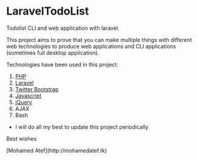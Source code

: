 LaravelTodoList
================

 Todolist CLI and web application with laravel.
 
 <p>This project aims to prove that you can make multiple things with different web technologies to produce web applications and CLI applications (sometimes full desktop application).</p>
 
Technologies have been used in this project:

1. [PHP](http://php.net/)
2. [Laravel](http://laravel.com/)
3. [Twitter Bootstrap](http://getbootstrap.com/)
4. [Javascript](https://developer.mozilla.org/en-US/docs/Web/JavaScript/Guide?redirectlocale=en-US&redirectslug=JavaScript%2FGuide)
5. [jQuery](http://jquery.com/)
6. AJAX
7. Bash

* I will do all my best to update this project periodically
<p>Best wishes</p>
[Mohamed Atef](http://mohamedatef.tk)
